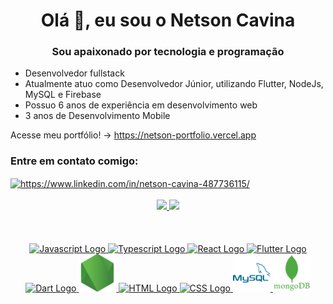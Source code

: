 <h1 align="center">Olá 👋, eu sou o Netson Cavina</h1>
<h3 align="center">Sou apaixonado por tecnologia e programação</h3>

- Desenvolvedor fullstack
- Atualmente atuo como Desenvolvedor Júnior, utilizando Flutter, NodeJs, MySQL e Firebase
- Possuo 6 anos de experiência em desenvolvimento web
- 3 anos de Desenvolvimento Mobile

Acesse meu portfólio! -> https://netson-portfolio.vercel.app


<h3 align="left">Entre em contato comigo:</h3>   <a href="https://www.linkedin.com/in/netson-cavina-487736115/" target="blank"><img align="center" src="https://raw.githubusercontent.com/rahuldkjain/github-profile-readme-generator/master/src/images/icons/Social/linked-in-alt.svg" alt="https://www.linkedin.com/in/netson-cavina-487736115/" height="40" width="40" /></a>
<br></br>


<div align="center">
  <a href="https://github.com/netsoncavina">
  <img height="180em" src="https://github-readme-stats-sigma-five.vercel.app/api?username=netsoncavina&show_icons=true&theme=radical&include_all_commits=true&count_private=true"/>
  <img height="180em" src="https://github-readme-stats-sigma-five.vercel.app/api/top-langs/?username=netsoncavina&layout=compact&langs_count=7&theme=radical"/>
</div>
  <br></br>
  <div style="display: inline_block" align="center"><br>
    <img align="justify" alt="Javascript Logo" height="60" widht="80" src="https://cdn.jsdelivr.net/gh/devicons/devicon/icons/javascript/javascript-plain.svg" />
    <img align="justify" alt="Typescript  Logo" height="60" widht="80" src="https://cdn.jsdelivr.net/gh/devicons/devicon/icons/typescript/typescript-original.svg" />
    <img  align="justify" alt="React Logo" height="60" widht="80" src="https://cdn.jsdelivr.net/gh/devicons/devicon/icons/react/react-original-wordmark.svg" />
    <img align="justify" alt="Flutter Logo" height="60" widht="80" src="https://cdn.jsdelivr.net/gh/devicons/devicon/icons/flutter/flutter-original.svg" />
    <img align="justify" alt="Dart Logo" height="60" widht="80" src="https://user-images.githubusercontent.com/25181517/186150304-1568ffdf-4c62-4bdc-9cf1-8d8efcea7c5b.png" />
    <img align="justify" alt="Node Logo" height="60" widht="80" src="https://github.com/devicons/devicon/blob/v2.15.1/icons/nodejs/nodejs-original.svg" />
    <img align="justify" alt="HTML Logo" height="60" widht="80" src="https://cdn.jsdelivr.net/gh/devicons/devicon/icons/html5/html5-plain-wordmark.svg" />
    <img align="justify" alt="CSS Logo" height="60" widht="80" src="https://cdn.jsdelivr.net/gh/devicons/devicon/icons/css3/css3-original-wordmark.svg" />
    <img align="justify" alt="MySQL Logo" height="60" widht="80" src="https://github.com/devicons/devicon/blob/v2.15.1/icons/mysql/mysql-plain-wordmark.svg" />
    <img align="justify" alt="MongoDB Logo" height="60" widht="80" src="https://github.com/devicons/devicon/blob/v2.15.1/icons/mongodb/mongodb-plain-wordmark.svg" />
  </div>

